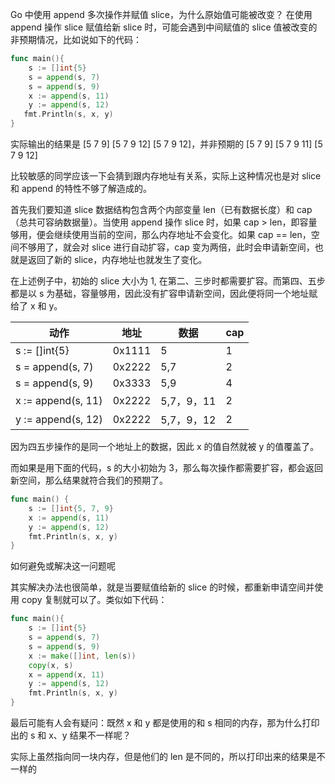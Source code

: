 Go 中使用 append 多次操作并赋值 slice，为什么原始值可能被改变？
在使用 append 操作 slice 赋值给新 slice 时，可能会遇到中间赋值的 slice 值被改变的非预期情况，比如说如下的代码：
```go
func main(){
    s := []int{5}
    s = append(s, 7)
    s = append(s, 9)
    x := append(s, 11)
    y := append(s, 12)
   fmt.Println(s, x, y)
}
```
实际输出的结果是 [5 7 9] [5 7 9 12] [5 7 9 12]，并非预期的 [5 7 9] [5 7 9 11] [5 7 9 12]

比较敏感的同学应该一下会猜到跟内存地址有关系，实际上这种情况也是对 slice 和 append 的特性不够了解造成的。

首先我们要知道 slice 数据结构包含两个内部变量 len（已有数据长度）和 cap（总共可容纳数据量）。当使用 append 操作 slice 时，如果 cap > len，即容量够用，便会继续使用当前的空间，那么内存地址不会变化。如果 cap == len，空间不够用了，就会对 slice 进行自动扩容，cap 变为两倍，此时会申请新空间，也就是返回了新的 slice，内存地址也就发生了变化。

在上述例子中，初始的 slice 大小为 1, 在第二、三步时都需要扩容。而第四、五步都是以 s 为基础，容量够用，因此没有扩容申请新空间，因此便将同一个地址赋给了 x 和 y。

<table>
<thead>
<tr>
<th>动作</th>
<th>地址</th>
<th>数据</th>
<th>cap</th>
</tr>
</thead>
<tbody>
<tr>
<td>s := []int{5}</td>
<td>0x1111</td>
<td>5</td>
<td>1</td>
</tr>
<tr>
<td>s = append(s, 7)</td>
<td>0x2222</td>
<td>5,7</td>
<td>2</td>
</tr>
<tr>
<td>s = append(s, 9)</td>
<td>0x3333</td>
<td>5,9</td>
<td>4</td>
</tr>
<tr>
<td>x := append(s, 11)</td>
<td>0x2222</td>
<td>5,7，9，11</td>
<td>2</td>
</tr>
<tr>
<td>y := append(s, 12)</td>
<td>0x2222</td>
<td>5,7，9，12</td>
<td>2</td>
</tr>
</tbody>
</table>

因为四五步操作的是同一个地址上的数据，因此 x 的值自然就被 y 的值覆盖了。

而如果是用下面的代码，s 的大小初始为 3，那么每次操作都需要扩容，都会返回新空间，那么结果就符合我们的预期了。
```go
func main() {
	s := []int{5, 7, 9}
	x := append(s, 11)
	y := append(s, 12)
	fmt.Println(s, x, y)
}
```

如何避免或解决这一问题呢

其实解决办法也很简单，就是当要赋值给新的 slice 的时候，都重新申请空间并使用 copy 复制就可以了。类似如下代码：
```go
func main(){
	s := []int{5}
	s = append(s, 7)
	s = append(s, 9)
	x := make([]int, len(s))
	copy(x, s)
	x = append(x, 11)
	y := append(s, 12)
	fmt.Println(s, x, y)
}
```
最后可能有人会有疑问：既然 x 和 y 都是使用的和 s 相同的内存，那为什么打印出的 s 和 x、y 结果不一样呢？

实际上虽然指向同一块内存，但是他们的 len 是不同的，所以打印出来的结果是不一样的